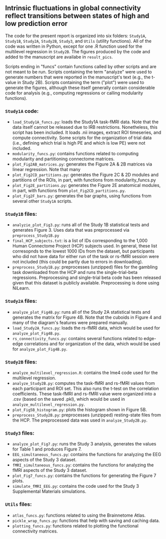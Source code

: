 ## Intrinsic fluctuations in global connectivity reflect transitions between states of high and low prediction error

The code for the present report is organized into six folders: `Study1A`, `Study1B`, `Study2A`, `Study2B`, `Study3`, and `Utils` (utility functions). All of the code was written in Python, except for one .R function used for the multilevel regression in `Study2B`. The figures produced by the code and added to the manuscript are availabe in `result_pics`.

Scripts ending in "funcs" contain functions called by other scripts and are not meant to be run. Scripts containing the term "analyze" were used to generate numbers that were reported in the manuscript's text (e.g., the t-value in Study 2B). Scripts containing the term ("plot") were used to generate the figures, although these itself generally contain considerable code for analysis (e.g., computing regressions or calling modularity functions).


### `Study1A` code:
* `load_Study1A_funcs.py`: loads the Study1A task-fMRI data. Note that the data itself cannot be released due to IRB restrictions. Nonetheless, this script has been included. It loads .nii images, extract ROI timeseries, and compute connectivity. Some scripts for the organization of trial data (i.e., defining which trial is high PE and which is low PE) were not included.
* `modularity_funcs.py`: contains functions related to computing modularity and partitioning connectome matrices.
* `plot_Fig2AB_matrices.py`: generates the Figure 2A & 2B matrices via linear regression. Note that many 
* `plot_Fig2CD_partitions.py`: generates the Figure 2C & 2D modules and partitions of the ROIs, in part, with functions from modularity_funcs.py
* `plot_Fig2E_partitions.py`: generates the Figure 2E anatomical modules, in part, with functions from `plot_Fig2CD_partitions.py`.
* `plot_Fig2F_bars.py`: generates the bar graphs, using functions from several other `Study1A` scripts.

### `Study1B` files:
* `analyzie_plot_Fig3.py`: runs all of the Study 1B statistical tests and generates Figure 3. Uses data that was preprocessed via `preprocess_Study1B.py`
* `final_HCP_subjects.txt`: is a list of IDs corresponding to the 1,000 Human Connectome Project (HCP) subjects used. In general, these list corresopnds to the lowest 1000 IDs from the dataset, but participants who did not have data for either run of the task or rs-fMRI session were not included (this could be partly due to errors in downloading).
* `preprocess_Study1B.py`: preprocesses (unzipped) files for the gambling task downloaded from the HCP and runs the single-trial-beta regressions. Preprocessing and single-trial beta code has been released given that this dataset is publicly available. Preprocessing is done using NiLearn.

### `Study2A` files:
* `analyze_plot_Fig4B.py`: runs all of the Study 2A statistical tests and generates the matrix for Figure 4B. Note that the cuboids in Figure 4 and many of the diagram's features were prepared manually.
* `load_Study2A_funcs.py`: loads the rs-fMRI data, which would be used for `analyze_plot_Fig4B.py`.
* `rs_connectivity_funcs.py`: contains several functions related to edge-edge correlations and for organization of the data, which would be used for `analyze_plot_Fig4B.py`.

### `Study2B` files:
* `analyze_multilevel_regression.R`: contains the lme4 code used for the multilevel regression. 
* `analyze_Study2B.py`: computes the task-fMRI and rs-fMRI values from each participant and ROI set. This also runs the t-test on the correlation coefficients. These task-fMRI and rs-fMRI value were organized into a .csv (based on the saved .pkl), which would be used in `analyze_multilevel_regression.py`.
* `plot_Fig5B_histogram.py`: plots the histogram shown in Figure 5B.
* `preprocess_Study2B.py`: preprocesses (unzipped) resting-state files from the HCP. The preprocessed data was used in `analyze_Study2B.py`.

### `Study3` files:
* `analyze_plot_Fig7.py`: runs the Study 3 analysis, generates the values for Table 1 and produces Figure 7.
* `EEG_simultaneous_funcs.py`: contains the functions for analyzing the EEG aspects of the Study 3 dataset.
* `fMRI_simultaneous_funcs.py`: contains the functions for analyzing the fMRI aspects of the Study 3 dataset.
* `plot_Fig7_funcs.py`: contains the functions for generating the Figure 7 plots.
* `simulate_fMRI_EEG.py`: contains the code used for the Study 3 Supplemental Materials simulations.

### `Utils` files:
* `atlas_funcs.py`: functions related to using the Brainnetome Atlas.
* `pickle_wrap_funcs.py`: functions that help with saving and caching data.
* `plotting_funcs.py`: functions related to plotting the functional connectivity matrices.

